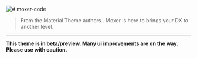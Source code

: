 ![# moxer-code](https://raw.githubusercontent.com/moxer-theme/moxer-code/master/assets/cover.png)

> From the Material Theme authors.. Moxer is here to brings your DX to another level.

---

**This theme is in beta/preview. Many ui improvements are on the way. Please use with caution.**


